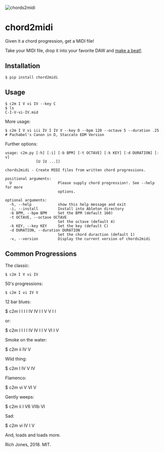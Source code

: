 ![chords2midi](https://i.imgur.com/rvXoXOf.png)
# chord2midi

Given it a chord progression, get a MIDI file!

Take your MIDI file, drop it into your favorite DAW and [make a beat!](https://clyp.it/drltahki).

## Installation

    $ pip install chord2midi

## Usage

    $ c2m I V vi IV --key C
    $ ls
    C-I-V-vi-IV.mid

More usage:

    $ c2m I V vi iii IV I IV V --key D --bpm 120 --octave 5 --duration .25 # Pachabel's Canon in D, Staccato EDM Version


Further options:

```
usage: c2m.py [-h] [-i] [-b BPM] [-t OCTAVE] [-k KEY] [-d DURATION] [-v]
              [U [U ...]]

chords2midi - Create MIDI files from written chord progressions.

positional arguments:
  U                     Please supply chord progression!. See --help for more
                        options.

optional arguments:
  -h, --help            show this help message and exit
  -i, --install         Install into Ableton directory
  -b BPM, --bpm BPM     Set the BPM (default 160)
  -t OCTAVE, --octave OCTAVE
                        Set the octave (default 4)
  -k KEY, --key KEY     Set the key (default C)
  -d DURATION, --duration DURATION
                        Set the chord duraction (default 1)
  -v, --version         Display the current version of chords2midi
```

## Common Progressions

The classic:

    $ c2m I V vi IV

50's progressions:

    $ c2m I vi IV V

12 bar blues:

   $ c2m I I I I IV IV I I V V I I
   
or:

   $ c2m I I I I IV IV I I V VI I V  

Smoke on the water:

   $ c2m ii IV V

Wild thing:

   $ c2m I IV  V IV

Flamenco:

   $ c2m vi V VI V

Gently weeps:

   $  c2m ii I V6 VIIb VI

Sad:

   $ c2m vi IV I V

And, loads and loads more.

Rich Jones, 2018. MIT.
